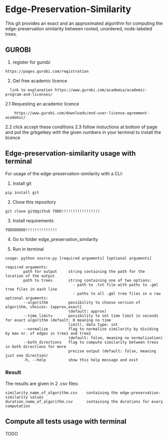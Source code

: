 # Edge-Preservation-Similarity
This git provides an exact and an approximated algorithm for computing the edge-preservation similarity between rooted, unordered, node-labeled trees.

## GUROBI

1. register for gurobi
```
https://pages.gurobi.com/registration
```
2. Get free academic licence
```
  link to explanation https://www.gurobi.com/academia/academic-program-and-licenses/
```
  2.1 Requesting an academic licence
  ```
      https://www.gurobi.com/downloads/end-user-license-agreement-academic/
  ```
  2.2 click accept these conditions
  2.3 follow instuctions at bottom of page and put the grbgetkey with the given numbers in your terminal to install the licence

## Edge-preservation-similarity usage with terminal

For usage of the edge-preservation-similarity with a CLI:

1. Install git
```
pip install git
```
2. Clone this repository
```
git clone git@github TODO!!!!!!!!!!!!!!!!!
```
3. Install requirements
```
TODOOOOOO!!!!!!!!!!!!!!
```
4. Go to folder edge_preservation_similarity

5. Run in terminal
```
usage: python source.py [required arguments] [optional arguments]

required arguments:
        path for output     string containing the path for the location of the output
        path to trees       string containing one of two options:  
                              - path to .txt file with paths to .gml tree files in each line
                              - paths to all .gml tree files in a row
optional arguments: 
        --algorithm         possibility to choose version of algorithm, choices: {approx,exact}
                            (default: approx)
        --time_limit=       possibility to set time limit in seconds for exact algorithm (default: 0 meaning no time
                            limit), data type: int
        --normalize         flag to normalize similarity by dividing by max nr. of edges in tree1 and tree2
                            (default: false, meaning no normalization)
        --both_directions   flag to compute similarity between trees in both directions for more    
                            precise output (default: false, meaning just one direction)
        -h, --help          show this help message and exit
```
### Result
The results are given in 2 .csv files:
```
similarity_name_of_algorithm.csv    containing the edge-preservation-similarity values
duration_name_of_algorithm.csv      containing the durations for every computation
```



## Compute all tests usage with terminal
TODO